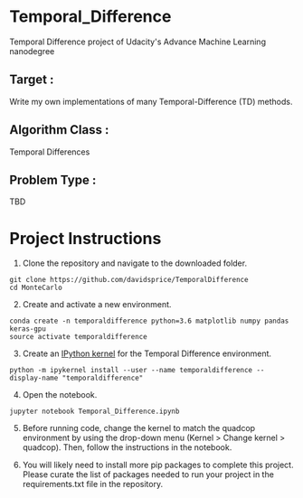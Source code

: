 # Temporal_Difference
Temporal Difference project of Udacity's Advance Machine Learning nanodegree

## Target :
Write my own implementations of many Temporal-Difference (TD) methods.

## Algorithm Class :
Temporal Differences

## Problem Type :
TBD

# Project Instructions
1. Clone the repository and navigate to the downloaded folder.

~~~~
git clone https://github.com/davidsprice/TemporalDifference
cd MonteCarlo
~~~~

2. Create and activate a new environment.

~~~~
conda create -n temporaldifference python=3.6 matplotlib numpy pandas keras-gpu
source activate temporaldifference
~~~~

3. Create an [IPython kernel](https://ipython.readthedocs.io/en/stable/install/kernel_install.html) for the Temporal Difference environment.

~~~~
python -m ipykernel install --user --name temporaldifference --display-name "temporaldifference"
~~~~

4. Open the notebook.

~~~~
jupyter notebook Temporal_Difference.ipynb
~~~~

5. Before running code, change the kernel to match the quadcop environment by using the drop-down menu (Kernel > Change kernel > quadcop). Then, follow the instructions in the notebook.

6. You will likely need to install more pip packages to complete this project. Please curate the list of packages needed to run your project in the requirements.txt file in the repository.
